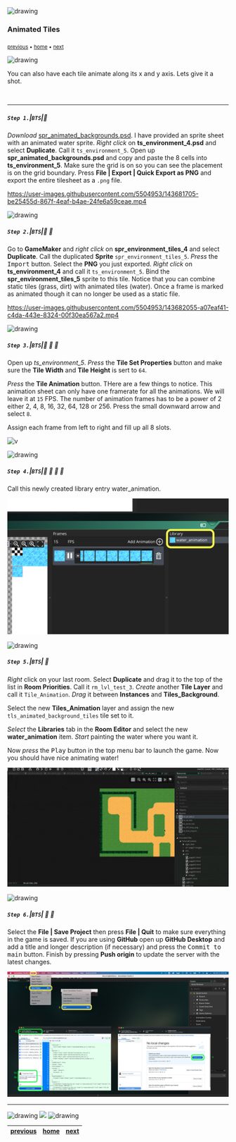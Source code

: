 <img src="https://via.placeholder.com/1000x4/45D7CA/45D7CA" alt="drawing" height="4px"/>

### Animated Tiles

<sub>[previous](../tile-brushes/README.md#user-content-tile-brushes) • [home](../README.md#user-content-gms2-background-tiles--sprites---table-of-contents) • [next](../transparent-tiles/README.md#user-content-transparent-tiles)</sub>

<img src="https://via.placeholder.com/1000x4/45D7CA/45D7CA" alt="drawing" height="4px"/>

You can also have each tile animate along its x and y axis.  Lets give it a shot.

<br>

---


##### `Step 1.`\|`BTS`|:small_blue_diamond:

*Download* [spr_animated_backgrounds.psd](../Assets/Photoshop/spr_animated_backgrounds.psd). I have provided an sprite sheet with an animated water sprite.  *Right click* on **ts_environment_4.psd** and select **Duplicate**.  Call it `ts_environment_5`.  Open up **spr_animated_backgrounds.psd** and copy and paste the 8 cells into **ts_environment_5**.  Make sure the grid is on so you can see the placement is on the grid boundary. Press **File | Export | Quick Export as PNG** and export the entire tilesheet as a `.png` file.

https://user-images.githubusercontent.com/5504953/143681705-be25455d-867f-4eaf-b4ae-24fe6a59ceae.mp4

<img src="https://via.placeholder.com/500x2/45D7CA/45D7CA" alt="drawing" height="2px" alt = ""/>

##### `Step 2.`\|`BTS`|:small_blue_diamond: :small_blue_diamond: 

Go to **GameMaker** and *right click* on **spr_environment_tiles_4** and select **Duplicate**. Call the duplicated **Sprite** `spr_environment_tiles_5`.  *Press* the <kbd>Import</kbd> button.  Select the **PNG** you just exported. *Right click* on **ts_environment_4** and call it `ts_environment_5`.  Bind the **spr_environment_tiles_5** sprite to this tile.
Notice that you can combine static tiles (grass, dirt) with animated tiles (water).  Once a frame is marked as animated though it can no longer be used as a static file.

https://user-images.githubusercontent.com/5504953/143682055-a07eaf41-c4da-443e-8324-00f30ea567a2.mp4

<img src="https://via.placeholder.com/500x2/45D7CA/45D7CA" alt="drawing" height="2px" alt = ""/>

##### `Step 3.`\|`BTS`|:small_blue_diamond: :small_blue_diamond: :small_blue_diamond:

Open up *ts_environment_5*.  *Press* the **Tile Set Properties** button and make sure the **Tile Width** and **Tile Height** is sert to `64`.

*Press* the **Tile Animation** button.  THere are a few things to notice.  This animation sheet can only have one framerate for all the animations.  We will leave it at `15` FPS.  The number of animation frames has to be a power of 2 either 2, 4, 8, 16, 32, 64, 128 or 256. Press the small downward arrow and select `8`.
	
Assign each frame from left to right and fill up all 8 slots.

![v](images/CreateAnimatedTileSheet.gif)

<img src="https://via.placeholder.com/500x2/45D7CA/45D7CA" alt="drawing" height="2px" alt = ""/>

##### `Step 4.`\|`BTS`|:small_blue_diamond: :small_blue_diamond: :small_blue_diamond: :small_blue_diamond:

Call this newly created library entry water_animation.

![A Call this entry water_animation](images/CallWaterAnimation.png)

<img src="https://via.placeholder.com/500x2/45D7CA/45D7CA" alt="drawing" height="2px" alt = ""/>

##### `Step 5.`\|`BTS`| :small_orange_diamond:

*Right* click on your last room.  Select **Duplicate** and drag it to the top of the list in **Room Priorities**.  Call it `rm_lvl_test_3`.  *Create* another **Tile Layer** and call it `Tile_Animation`.  *Drag* it between **Instances** and **Tiles_Background**.
	
Select the new **Tiles_Animation** layer and assign the new `tls_animated_background_tiles` tile set to it.

*Select* the **Libraries** tab in the **Room Editor** and select the new **water_animation** item.  *Start* painting the water where you want it.

Now *press* the <kbd>Play</kbd> button in the top menu bar to launch the game. Now you should have nice animating water!

![Add rm_lvl_test_3 and move to top of list.  Create a Tile_Animation layer and drag it between Instances and Tiles_Background.  Select Tiles_Animation layer and add the tls_animated_background_tiles to it.  Select Libraries and Room Eitor and select the water_animation and paint in room](images/AddThirdRoomForAnimatedTile.gif)

<img src="https://via.placeholder.com/500x2/45D7CA/45D7CA" alt="drawing" height="2px" alt = ""/>

##### `Step 6.`\|`BTS`| :small_orange_diamond: :small_blue_diamond:

Select the **File | Save Project** then press **File | Quit** to make sure everything in the game is saved. If you are using **GitHub** open up **GitHub Desktop** and add a title and longer description (if necessary) and press the <kbd>Commit to main</kbd> button. Finish by pressing **Push origin** to update the server with the latest changes.

![save, quit, commit and push to github](images/GitHub.png)
___


<img src="https://via.placeholder.com/1000x4/dba81a/dba81a" alt="drawing" height="4px" alt = ""/>

<img src="https://via.placeholder.com/1000x100/45D7CA/000000/?text=Next Up - Transparent Tiles">

<img src="https://via.placeholder.com/1000x4/dba81a/dba81a" alt="drawing" height="4px" alt = ""/>

| [previous](../tile-brushes/README.md#user-content-tile-brushes)| [home](../README.md#user-content-gms2-background-tiles--sprites---table-of-contents) | [next](../transparent-tiles/README.md#user-content-transparent-tiles)|
|---|---|---|
